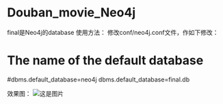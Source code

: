 # Douban_movie_Neo4j
final是Neo4j的database
使用方法：
修改conf/neo4j.conf文件，作如下修改：

# The name of the default database
#dbms.default_database=neo4j
dbms.default_database=final.db

效果图：
![这是图片](/img/演示图片.jpg](https://github.com/lzqiannn/Douban_movie_Neo4j/tree/master/img))
